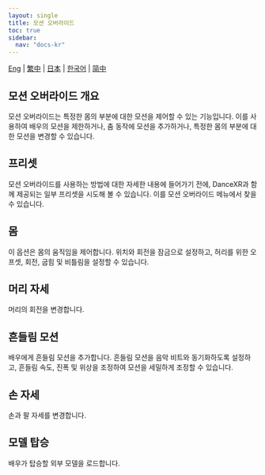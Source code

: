 ```yaml
---
layout: single
title: 모션 오버라이드
toc: true
sidebar:
  nav: "docs-kr"
---
```

[Eng](/dancexr/features/motion_override) | [繁中](/tw/dancexr/features/motion_override) | [日本](/jp/dancexr/features/motion_override) | [한국어](/kr/dancexr/features/motion_override) | [简中](/zh/dancexr/features/motion_override)


## 모션 오버라이드 개요
모션 오버라이드는 특정한 몸의 부분에 대한 모션을 제어할 수 있는 기능입니다. 이를 사용하여 배우의 모션을 제한하거나, 춤 동작에 모션을 추가하거나, 특정한 몸의 부분에 대한 모션을 변경할 수 있습니다.

## 프리셋
모션 오버라이드를 사용하는 방법에 대한 자세한 내용에 들어가기 전에, DanceXR과 함께 제공되는 일부 프리셋을 시도해 볼 수 있습니다. 이를 모션 오버라이드 메뉴에서 찾을 수 있습니다.

## 몸
이 옵션은 몸의 움직임을 제어합니다. 위치와 회전을 잠금으로 설정하고, 허리를 위한 오프셋, 회전, 굽힘 및 비틀림을 설정할 수 있습니다.

## 머리 자세
머리의 회전을 변경합니다.

## 흔들림 모션
배우에게 흔들림 모션을 추가합니다. 흔들림 모션을 음악 비트와 동기화하도록 설정하고, 흔들림 속도, 진폭 및 위상을 조정하여 모션을 세밀하게 조정할 수 있습니다.

## 손 자세
손과 팔 자세를 변경합니다.

## 모델 탑승
배우가 탑승할 외부 모델을 로드합니다.